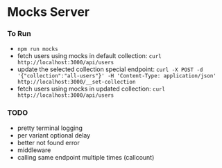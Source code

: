 # Mocks Server

### To Run

- `npm run mocks`
- fetch users using mocks in default collection: `curl http://localhost:3000/api/users`
- update the selected collection special endpoint: `curl -X POST -d '{"collection":"all-users"}' -H 'Content-Type: application/json' http://localhost:3000/__set-collection`
- fetch users using mocks in updated collection: `curl http://localhost:3000/api/users`

### TODO

- pretty terminal logging
- per variant optional delay
- better not found error
- middleware
- calling same endpoint multiple times (callcount)
